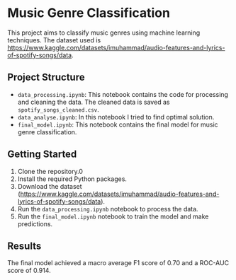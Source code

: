 # Music Genre Classification

This project aims to classify music genres using machine learning techniques. The dataset used is https://www.kaggle.com/datasets/imuhammad/audio-features-and-lyrics-of-spotify-songs/data.

## Project Structure

- `data_processing.ipynb`: This notebook contains the code for processing and cleaning the data. The cleaned data is saved as `spotify_songs_cleaned.csv`.
- `data_analyse.ipynb`: In this notebook I tried to find optimal solution.
- `final_model.ipynb`: This notebook contains the final model for music genre classification. 

## Getting Started

1. Clone the repository.0
2. Install the required Python packages.
3. Download the dataset (https://www.kaggle.com/datasets/imuhammad/audio-features-and-lyrics-of-spotify-songs/data).
4. Run the `data_processing.ipynb` notebook to process the data.
5. Run the `final_model.ipynb` notebook to train the model and make predictions.

## Results

The final model achieved a macro average F1 score of 0.70 and a ROC-AUC score of 0.914.
